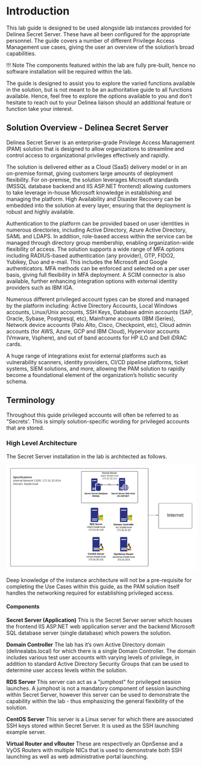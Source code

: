 # Introduction

This lab guide is designed to be used alongside lab instances provided for Delinea Secret Server. These have all been configured for the appropriate personnel. The guide covers a number of different Privilege Access Management use cases, giving the user an overview of the solution’s broad capabilities. 

!!! Note
    The components featured within the lab are fully pre-built, hence no software installation will be required within the lab.

The guide is designed to assist you to explore the varied functions available in the solution, but is not meant to be an authoritative guide to all functions available. Hence, feel free to explore the options available to you and don’t hesitate to reach out to your Delinea liaison should an additional feature or function take your interest. 

## Solution Overview - Delinea Secret Server
Delinea Secret Server is an enterprise-grade Privilege Access Management (PAM) solution that is designed to allow organizations to streamline and control access to organizational privileges effectively and rapidly. 

The solution is delivered either as a Cloud (SaaS) delivery model or in an on-premise format, giving customers large amounts of deployment flexibility. For on-premise, the solution leverages Microsoft standards (MSSQL database backend and IIS ASP.NET frontend) allowing customers to take leverage in-house Microsoft knowledge in establishing and managing the platform. High Availability and Disaster Recovery can be embedded into the solution at every layer, ensuring that the deployment is robust and highly available.

Authentication to the platform can be provided based on user identities in numerous directories, including Active Directory, Azure Active Directory, SAML and LDAPS. In addition, role-based access within the service can be managed through directory group membership, enabling organization-wide flexibility of access. The solution supports a wide range of MFA options including RADIUS-based authentication (any provider), OTP, FIDO2, Yubikey, Duo and e-mail. This includes the Microsoft and Google authenticators. MFA methods can be enforced and selected on a per user basis, giving full flexibility in MFA deployment. A SCIM connector is also available, further enhancing integration options with external identity providers such as IBM IGA. 

Numerous different privileged account types can be stored and managed by the platform including: Active Directory Accounts, Local Windows accounts, Linux/Unix accounts, SSH Keys, Database admin accounts (SAP, Oracle, Sybase, Postgresql, etc), Mainframe accounts (IBM  iSeries), Network device accounts (Palo Alto, Cisco, Checkpoint, etc), Cloud admin accounts (for AWS, Azure, GCP and IBM Cloud), Hypervisor accounts (Vmware, Vsphere), and out of band accounts for HP iLO and Dell iDRAC cards. 

A huge range of integrations exist for external platforms such as vulnerability scanners, identity providers, CI/CD pipeline platforms, ticket systems, SIEM solutions, and more, allowing the PAM solution to rapidly become a foundational element of the organization’s holistic security schema.

## Terminology
Throughout this guide privileged accounts will often be referred to as "Secrets'. This is simply solution-specific wording for privileged accounts that are stored.

### High Level Architecture
The Secret Server installation in the lab is architected as follows. 

![Architecture](images/lab000.png)

Deep knowledge of the instance architecture will not be a pre-requisite for completing the Use Cases within this guide, as the PAM solution itself handles the networking required for establishing privileged access.

 

#### Components

**Secret Server (Application)**
This is the Secret Server server which houses the frontend IIS ASP.NET web application server and the backend Microsoft SQL database server (single database) which powers the solution.

**Domain Controller**
The lab has it’s own Active Directory domain (delinealabs.local) for which there is a single Domain Controller. The domain includes various test user accounts with varying levels of privilege, in addition to standard Active Directory Security Groups that can be used to determine user access levels within the solution.

**RDS Server**
This server can act as a "jumphost" for privileged session launches. A jumphost is not a mandatory component of session launching within Secret Server, however this server can be used to demonstrate the capability within the lab - thus emphasizing the general flexibility of the solution.

**CentOS Server**
This server is a Linux server for which there are associated SSH keys stored within Secret Server. It is used as the SSH launching example server.

**Virtual Router and vRouter**
These are respectively an OpnSense and a VyOS Routers with multiple NICs that is used to demonstrate both SSH launching as well as web administrative portal launching. 